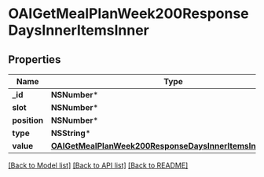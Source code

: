 # OAIGetMealPlanWeek200ResponseDaysInnerItemsInner

## Properties
Name | Type | Description | Notes
------------ | ------------- | ------------- | -------------
**_id** | **NSNumber*** |  | 
**slot** | **NSNumber*** |  | 
**position** | **NSNumber*** |  | 
**type** | **NSString*** |  | 
**value** | [**OAIGetMealPlanWeek200ResponseDaysInnerItemsInnerValue***](OAIGetMealPlanWeek200ResponseDaysInnerItemsInnerValue.md) |  | [optional] 

[[Back to Model list]](../README.md#documentation-for-models) [[Back to API list]](../README.md#documentation-for-api-endpoints) [[Back to README]](../README.md)


